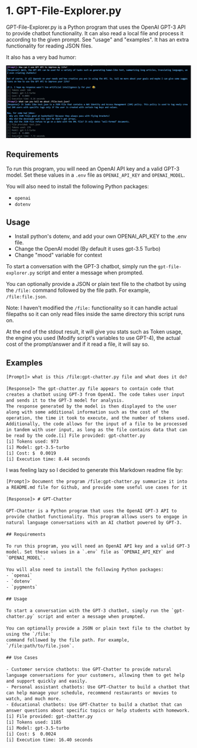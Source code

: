 # 1. GPT-File-Explorer.py

GPT-File-Explorer.py is a Python program that uses the OpenAI GPT-3 API to provide chatbot functionality. It can also read a local file and process it according to the given prompt. See "usage" and "examples". It has an extra functionality for reading JSON files.

It also has a very bad humor:

![alt text](images/gpt-chatterPy.PNG)

## Requirements

To run this program, you will need an OpenAI API key and a valid GPT-3 model. Set these values in a `.env` file as `OPENAI_API_KEY` and `OPENAI_MODEL`.

You will also need to install the following Python packages:
- `openai`
- `dotenv`

## Usage

- Install python's dotenv, and add your own OPENAI_API_KEY to the .env file.
- Change the OpenAI model (By default it uses gpt-3.5 Turbo)
- Change "mood" variable for context

To start a conversation with the GPT-3 chatbot, simply run the `gpt-file-explorer.py` script and enter a message when prompted.

You can optionally provide a JSON or plain text file to the chatbot by using the `/file:` 
command followed by the file path. For example, `/file:file.json`.

Note: I haven't modified the `/file:` functionality so it can handle actual filepaths so it can only read files inside the same directory this script runs on.

At the end of the stdout result, it will give you stats such as Token usage, the engine you used (Modify script's variables to use GPT-4), the actual cost of the prompt/answer and if it read a file, it will say so.

## Examples

```
[Prompt]> what is this /file:gpt-chatter.py file and what does it do?

[Response]> The gpt-chatter.py file appears to contain code that creates a chatbot using GPT-3 from OpenAI. The code takes user input and sends it to the GPT-3 model for analysis. 
The response generated by the model is then displayed to the user along with some additional information such as the cost of the operation, the time it took to execute, and the number of tokens used. Additionally, the code allows for the input of a file to be processed 
in tandem with user input, as long as the file contains data that can be read by the code.[i] File provided: gpt-chatter.py
[i] Tokens used: 973
[i] Model: gpt-3.5-turbo
[i] Cost: $  0.0019
[i] Execution time: 8.44 seconds
```

I was feeling lazy so I decided to generate this Markdown readme file by:

```
[Prompt]> Document the program /file:gpt-chatter.py summarize it into a README.md file for Github, and provide some useful use cases for it

[Response]> # GPT-Chatter

GPT-Chatter is a Python program that uses the OpenAI GPT-3 API to provide chatbot functionality. This program allows users to engage in natural language conversations with an AI chatbot powered by GPT-3.

## Requirements

To run this program, you will need an OpenAI API key and a valid GPT-3 model. Set these values in a `.env` file as `OPENAI_API_KEY` and `OPENAI_MODEL`.

You will also need to install the following Python packages:
- `openai`
- `dotenv`
- `pygments`

## Usage

To start a conversation with the GPT-3 chatbot, simply run the `gpt-chatter.py` script and enter a message when prompted.

You can optionally provide a JSON or plain text file to the chatbot by using the `/file:` 
command followed by the file path. For example, `/file:path/to/file.json`.

## Use Cases

- Customer service chatbots: Use GPT-Chatter to provide natural language conversations for your customers, allowing them to get help and support quickly and easily.
- Personal assistant chatbots: Use GPT-Chatter to build a chatbot that can help manage your schedule, recommend restaurants or movies to watch, and much more.
- Educational chatbots: Use GPT-Chatter to build a chatbot that can answer questions about specific topics or help students with homework.
[i] File provided: gpt-chatter.py
[i] Tokens used: 1185
[i] Model: gpt-3.5-turbo
[i] Cost: $  0.0024
[i] Execution time: 16.40 seconds
```


